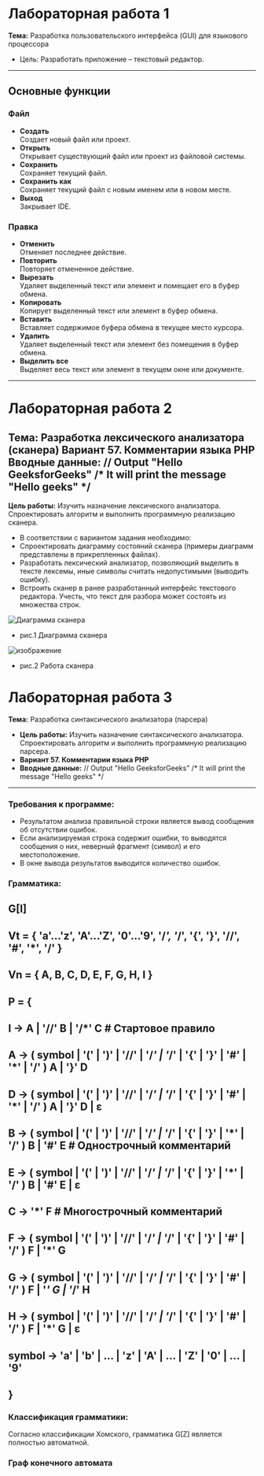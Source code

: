 # Лабораторная работа 1  
**Тема:** Разработка пользовательского интерфейса (GUI) для языкового процессора  
- Цель: Разработать приложение – текстовый редактор.
---


## Основные функции  

### Файл  
- **Создать**  
  Создает новый файл или проект.  
- **Открыть**  
  Открывает существующий файл или проект из файловой системы.  
- **Сохранить**  
  Сохраняет текущий файл.  
- **Сохранить как**  
  Сохраняет текущий файл с новым именем или в новом месте.  
- **Выход**  
  Закрывает IDE.  

### Правка  
- **Отменить**  
  Отменяет последнее действие.  
- **Повторить**  
  Повторяет отмененное действие.  
- **Вырезать**  
  Удаляет выделенный текст или элемент и помещает его в буфер обмена.  
- **Копировать**  
  Копирует выделенный текст или элемент в буфер обмена.  
- **Вставить**  
  Вставляет содержимое буфера обмена в текущее место курсора.  
- **Удалить**  
  Удаляет выделенный текст или элемент без помещения в буфер обмена.  
- **Выделить все**  
  Выделяет весь текст или элемент в текущем окне или документе.  

---

# Лабораторная работа 2  
**Тема:** Разработка лексического анализатора (сканера)
 **Вариант 57. Комментарии языка PHP**
 **Вводные данные:**
 // Output "Hello GeeksforGeeks" 
 /* It will print the 
   message   "Hello geeks" */
---
 **Цель работы:** Изучить назначение лексического анализатора. Спроектировать алгоритм и выполнить программную реализацию сканера.
- В соответствии с вариантом задания необходимо:
- Спроектировать диаграмму состояний сканера (примеры диаграмм представлены в прикрепленных файлах).
- Разработать лексический анализатор, позволяющий выделить в тексте лексемы, иные символы считать недопустимыми (выводить ошибку).
- Встроить сканер в ранее разработанный интерфейс текстового редактора. Учесть, что текст для разбора может состоять из множества строк.
  
![Диаграмма сканера](https://github.com/user-attachments/assets/bc1ba0cb-119b-4fdd-af31-1c66ea73df20)
- рис.1 Диаграмма сканера

![изображение](https://github.com/user-attachments/assets/4998e098-1d80-4233-8dfd-f18ae1e1d808)
- рис.2 Работа сканера

# Лабораторная работа 3
**Тема:** Разработка синтаксического анализатора (парсера)
- **Цель работы:** Изучить назначение синтаксического анализатора. Спроектировать алгоритм и выполнить программную реализацию парсера.
- **Вариант 57. Комментарии языка PHP**
- **Вводные данные:**
 // Output "Hello GeeksforGeeks" 
 /* It will print the 
   message   "Hello geeks" */
---
### Требования к программе:
-    Результатом анализа правильной строки является вывод сообщения об отсутствии ошибок.
-    Если анализируемая строка содержит ошибки, то выводятся сообщения о них, неверный фрагмент (символ) и его местоположение.
-    В окне вывода результатов выводится количество ошибок.
### **Грамматика:**
## G[I]
## Vt = { 'a'...'z', 'A'...'Z', '0'...'9', '/*', '*/', '{', '}', '//', '#', '*', '/' }
## Vn = { A, B, C, D, E, F, G, H, I }
 
## P = {
## I -> A | '//' B | '/*' C                  # Стартовое правило
## A -> ( symbol | '(' | ')' | '//' | '/*' | '*/' | '{' | '}' | '#' | '*' | '/' ) A | '}' D
## D -> ( symbol | '(' | ')' | '//' | '/*' | '*/' | '{' | '}' | '#' | '*' | '/' ) A | '}' D | ε
  
## B -> ( symbol | '(' | ')' | '//' | '/*' | '*/' | '{' | '}' | '*' | '/' ) B | '#' E  # Однострочный комментарий
## E -> ( symbol | '(' | ')' | '//' | '/*' | '*/' | '{' | '}' | '*' | '/' ) B | '#' E | ε
  
## C -> '*' F                                 # Многострочный комментарий
## F -> ( symbol | '(' | ')' | '//' | '/*' | '*/' | '{' | '}' | '#' | '/' ) F | '*' G
## G -> ( symbol | '(' | ')' | '//' | '/*' | '*/' | '{' | '}' | '#' | '/' ) F | '*' G | '*/' H
## H -> ( symbol | '(' | ')' | '//' | '/*' | '*/' | '{' | '}' | '#' | '/' ) F | '*' G | ε

## symbol -> 'a' | 'b' | ... | 'z' | 'A' | ... | 'Z' | '0' | ... | '9'
## }

### **Классификация грамматики:**
 Согласно классификации Хомского, грамматика G[Z] является полностью автоматной.
### **Граф конечного автомата**

